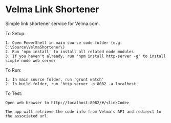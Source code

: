 # Velma Link Shortener
Simple link shortener service for Velma.com.

To Setup:

    1. Open PowerShell in main source code folder (e.g. C:\Source\VelmaShortener\)
    2. Run 'npm install' to install all related node modules
    3. If you haven't already, run 'npm install http-server -g' to install simple node web server

To Run:

    1. In main source folder, run 'grunt watch'
    2. In build folder, run 'http-server -p 8082 -a localhost'

To Test:

    Open web browser to http://localhost:8082/#/<linkCode>

    The app will retrieve the code info from Velma's API and redirect to the associated url.

